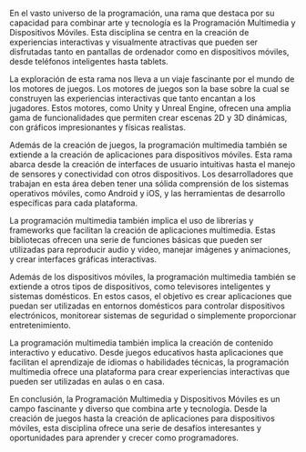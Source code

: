 En el vasto universo de la programación, una rama que destaca por su capacidad para combinar arte y tecnología es la Programación Multimedia y Dispositivos Móviles. Esta disciplina se centra en la creación de experiencias interactivas y visualmente atractivas que pueden ser disfrutadas tanto en pantallas de ordenador como en dispositivos móviles, desde teléfonos inteligentes hasta tablets.

La exploración de esta rama nos lleva a un viaje fascinante por el mundo de los motores de juegos. Los motores de juegos son la base sobre la cual se construyen las experiencias interactivas que tanto encantan a los jugadores. Estos motores, como Unity y Unreal Engine, ofrecen una amplia gama de funcionalidades que permiten crear escenas 2D y 3D dinámicas, con gráficos impresionantes y físicas realistas.

Además de la creación de juegos, la programación multimedia también se extiende a la creación de aplicaciones para dispositivos móviles. Esta rama abarca desde la creación de interfaces de usuario intuitivas hasta el manejo de sensores y conectividad con otros dispositivos. Los desarrolladores que trabajan en esta área deben tener una sólida comprensión de los sistemas operativos móviles, como Android y iOS, y las herramientas de desarrollo específicas para cada plataforma.

La programación multimedia también implica el uso de librerías y frameworks que facilitan la creación de aplicaciones multimedia. Estas bibliotecas ofrecen una serie de funciones básicas que pueden ser utilizadas para reproducir audio y video, manejar imágenes y animaciones, y crear interfaces gráficas interactivas.

Además de los dispositivos móviles, la programación multimedia también se extiende a otros tipos de dispositivos, como televisores inteligentes y sistemas domésticos. En estos casos, el objetivo es crear aplicaciones que puedan ser utilizadas en entornos domésticos para controlar dispositivos electrónicos, monitorear sistemas de seguridad o simplemente proporcionar entretenimiento.

La programación multimedia también implica la creación de contenido interactivo y educativo. Desde juegos educativos hasta aplicaciones que facilitan el aprendizaje de idiomas o habilidades técnicas, la programación multimedia ofrece una plataforma para crear experiencias interactivas que pueden ser utilizadas en aulas o en casa.

En conclusión, la Programación Multimedia y Dispositivos Móviles es un campo fascinante y diverso que combina arte y tecnología. Desde la creación de juegos hasta la creación de aplicaciones para dispositivos móviles, esta disciplina ofrece una serie de desafíos interesantes y oportunidades para aprender y crecer como programadores.
